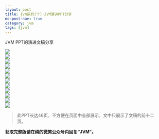 ```yaml
---
layout: post
title: jvm系列(十):JVM演讲PPT分享
no-post-nav: true
category: jvm
tags: [jvm]
---
```



JVM PPT的演进文稿分享


![](https://ityouknow.com/assets/images/2017/jvm/ppt/jvmppt1.png)  
![](https://ityouknow.com/assets/images/2017/jvm/ppt/jvmppt2.png)  
![](https://ityouknow.com/assets/images/2017/jvm/ppt/jvmppt3.png)  
![](https://ityouknow.com/assets/images/2017/jvm/ppt/jvmppt4.png)  
![](https://ityouknow.com/assets/images/2017/jvm/ppt/jvmppt5.png)  
![](https://ityouknow.com/assets/images/2017/jvm/ppt/jvmppt6.png)  
![](https://ityouknow.com/assets/images/2017/jvm/ppt/jvmppt7.png)  
![](https://ityouknow.com/assets/images/2017/jvm/ppt/jvmppt8.png)  
![](https://ityouknow.com/assets/images/2017/jvm/ppt/jvmppt9.png)  
![](https://ityouknow.com/assets/images/2017/jvm/ppt/jvmppt10.png)  
![](https://ityouknow.com/assets/images/2017/jvm/ppt/jvmppt11.png)  
![](https://ityouknow.com/assets/images/2017/jvm/ppt/jvmppt12.png)  




> 此PPT长达46页，不方便在页面中全部展示，文中只展示了文稿的前十二页。

**获取完整版请在纯的微笑公众号内回复“JVM”。**
